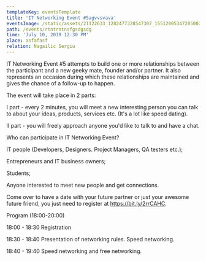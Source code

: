 ```yaml
---
templateKey: eventsTemplate
title: 'IT Networking Event #5agvvsvava'
eventsImage: /static/assets/21122633_1282477328547307_1551200534720500277_o.jpg
path: /events/rtntrntnsfgsdgsdg
time: 'July 10, 2019 12:30 PM'
place: asfafasf
relation: Nagailic Sergiu
---
```



IT Networking Event #5 attempts to build one or more relationships between the participant and a new geeky mate, founder and/or partner. It also represents an occasion during which these relationships are maintained and gives the chance of a follow-up to happen.





The event will take place in 2 parts:





I part - every 2 minutes, you will meet a new interesting person you can talk to about your ideas, products, services etc. (It's a lot like speed dating). 



II part - you will freely approach anyone you'd like to talk to and have a chat.





Who can participate in IT Networking Event?





IT people (Developers, Designers. Project Managers, QA testers etc.);

Entrepreneurs and IT business owners;

Students;

Anyone interested to meet new people and get connections.

Come over to have a date with your future partner or just your awesome future friend, you just need to register at https://bit.ly/2rrCAHC.





Program (18:00-20:00)



18:00 - 18:30 Registration

18:30 - 18:40 Presentation of networking rules. Speed networking.

18:40 - 19:40 Speed networking and free networking.
